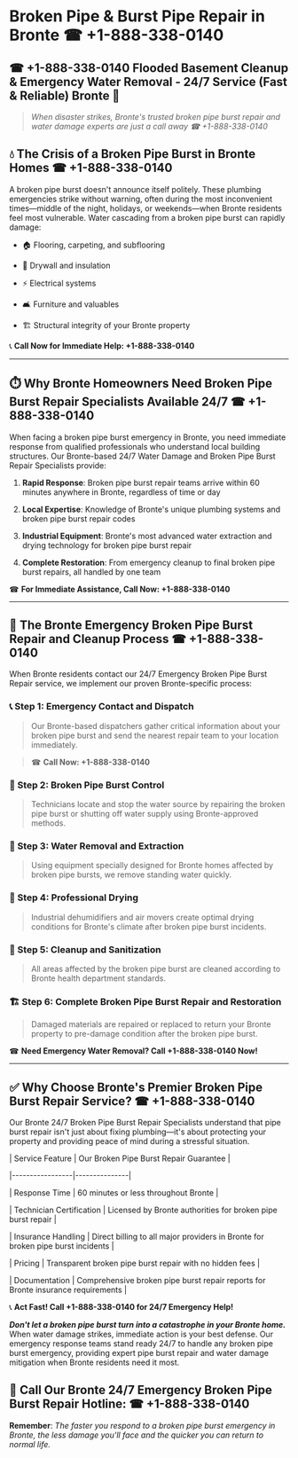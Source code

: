 # Broken Pipe & Burst Pipe Repair in Bronte ☎ +1-888-338-0140  
## ☎ +1-888-338-0140 Flooded Basement Cleanup & Emergency Water Removal - 24/7 Service (Fast & Reliable) Bronte 🚨  

> *When disaster strikes, Bronte's trusted broken pipe burst repair and water damage experts are just a call away ☎ +1-888-338-0140*  

## 💧 The Crisis of a Broken Pipe Burst in Bronte Homes ☎ +1-888-338-0140  

A broken pipe burst doesn't announce itself politely. These plumbing emergencies strike without warning, often during the most inconvenient times—middle of the night, holidays, or weekends—when Bronte residents feel most vulnerable. Water cascading from a broken pipe burst can rapidly damage:  

* 🏠 Flooring, carpeting, and subflooring  
* 🧱 Drywall and insulation  
* ⚡ Electrical systems  
* 🛋️ Furniture and valuables  
* 🏗️ Structural integrity of your Bronte property  

📞 **Call Now for Immediate Help: +1-888-338-0140**  

---  

## ⏱️ Why Bronte Homeowners Need Broken Pipe Burst Repair Specialists Available 24/7 ☎ +1-888-338-0140  

When facing a broken pipe burst emergency in Bronte, you need immediate response from qualified professionals who understand local building structures. Our Bronte-based 24/7 Water Damage and Broken Pipe Burst Repair Specialists provide:  

1. **Rapid Response**: Broken pipe burst repair teams arrive within 60 minutes anywhere in Bronte, regardless of time or day  
2. **Local Expertise**: Knowledge of Bronte's unique plumbing systems and broken pipe burst repair codes  
3. **Industrial Equipment**: Bronte's most advanced water extraction and drying technology for broken pipe burst repair  
4. **Complete Restoration**: From emergency cleanup to final broken pipe burst repairs, all handled by one team  

☎ **For Immediate Assistance, Call Now: +1-888-338-0140**  

---  

## 🔧 The Bronte Emergency Broken Pipe Burst Repair and Cleanup Process ☎ +1-888-338-0140  

When Bronte residents contact our 24/7 Emergency Broken Pipe Burst Repair service, we implement our proven Bronte-specific process:  

### 📞 Step 1: Emergency Contact and Dispatch  
> Our Bronte-based dispatchers gather critical information about your broken pipe burst and send the nearest repair team to your location immediately.  
> ☎ **Call Now: +1-888-338-0140**  

### 🚿 Step 2: Broken Pipe Burst Control  
> Technicians locate and stop the water source by repairing the broken pipe burst or shutting off water supply using Bronte-approved methods.  

### 🌊 Step 3: Water Removal and Extraction  
> Using equipment specially designed for Bronte homes affected by broken pipe bursts, we remove standing water quickly.  

### 💨 Step 4: Professional Drying  
> Industrial dehumidifiers and air movers create optimal drying conditions for Bronte's climate after broken pipe burst incidents.  

### 🧼 Step 5: Cleanup and Sanitization  
> All areas affected by the broken pipe burst are cleaned according to Bronte health department standards.  

### 🏗️ Step 6: Complete Broken Pipe Burst Repair and Restoration  
> Damaged materials are repaired or replaced to return your Bronte property to pre-damage condition after the broken pipe burst.  

☎ **Need Emergency Water Removal? Call +1-888-338-0140 Now!**  

---  

## ✅ Why Choose Bronte's Premier Broken Pipe Burst Repair Service? ☎ +1-888-338-0140  

Our Bronte 24/7 Broken Pipe Burst Repair Specialists understand that pipe burst repair isn't just about fixing plumbing—it's about protecting your property and providing peace of mind during a stressful situation.  

| Service Feature | Our Broken Pipe Burst Repair Guarantee |  
|-----------------|---------------|  
| Response Time | 60 minutes or less throughout Bronte |  
| Technician Certification | Licensed by Bronte authorities for broken pipe burst repair |  
| Insurance Handling | Direct billing to all major providers in Bronte for broken pipe burst incidents |  
| Pricing | Transparent broken pipe burst repair with no hidden fees |  
| Documentation | Comprehensive broken pipe burst repair reports for Bronte insurance requirements |  

📞 **Act Fast! Call +1-888-338-0140 for 24/7 Emergency Help!**  

***Don't let a broken pipe burst turn into a catastrophe in your Bronte home.*** When water damage strikes, immediate action is your best defense. Our emergency response teams stand ready 24/7 to handle any broken pipe burst emergency, providing expert pipe burst repair and water damage mitigation when Bronte residents need it most.  

## 📱 Call Our Bronte 24/7 Emergency Broken Pipe Burst Repair Hotline: ☎ +1-888-338-0140  

**Remember**: *The faster you respond to a broken pipe burst emergency in Bronte, the less damage you'll face and the quicker you can return to normal life.*